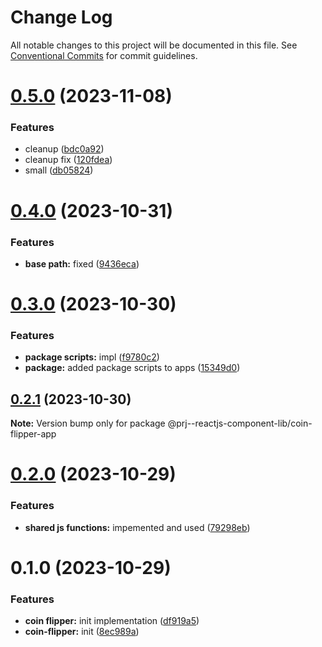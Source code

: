 # Change Log

All notable changes to this project will be documented in this file.
See [Conventional Commits](https://conventionalcommits.org) for commit guidelines.

# [0.5.0](https://github.com/paulAlexSerban/prj--reactjs-component-lib/compare/@prj--reactjs-component-lib/coin-flipper-app@0.4.0...@prj--reactjs-component-lib/coin-flipper-app@0.5.0) (2023-11-08)

### Features

-   cleanup ([bdc0a92](https://github.com/paulAlexSerban/prj--reactjs-component-lib/commit/bdc0a92044bd5b3691ec5f56c9ea2f86e3a7802e))
-   cleanup fix ([120fdea](https://github.com/paulAlexSerban/prj--reactjs-component-lib/commit/120fdeab392739c535161d5a84eea9c3fe337961))
-   small ([db05824](https://github.com/paulAlexSerban/prj--reactjs-component-lib/commit/db058246d33147457fe76222e53d778c0b9e4fff))

# [0.4.0](https://github.com/paulAlexSerban/prj--reactjs-component-lib/compare/@prj--reactjs-component-lib/coin-flipper-app@0.3.0...@prj--reactjs-component-lib/coin-flipper-app@0.4.0) (2023-10-31)

### Features

-   **base path:** fixed ([9436eca](https://github.com/paulAlexSerban/prj--reactjs-component-lib/commit/9436ecafd5addb266153737a53f95922733b9a63))

# [0.3.0](https://github.com/paulAlexSerban/prj--reactjs-component-lib/compare/@prj--reactjs-component-lib/coin-flipper-app@0.2.1...@prj--reactjs-component-lib/coin-flipper-app@0.3.0) (2023-10-30)

### Features

-   **package scripts:** impl ([f9780c2](https://github.com/paulAlexSerban/prj--reactjs-component-lib/commit/f9780c2896d185c8adf83f5af0782939e799b430))
-   **package:** added package scripts to apps ([15349d0](https://github.com/paulAlexSerban/prj--reactjs-component-lib/commit/15349d0e3d3eac4222a99a42b28d4d67b764557f))

## [0.2.1](https://github.com/paulAlexSerban/prj--reactjs-component-lib/compare/@prj--reactjs-component-lib/coin-flipper-app@0.2.0...@prj--reactjs-component-lib/coin-flipper-app@0.2.1) (2023-10-30)

**Note:** Version bump only for package @prj--reactjs-component-lib/coin-flipper-app

# [0.2.0](https://github.com/paulAlexSerban/prj--reactjs-component-lib/compare/@prj--reactjs-component-lib/coin-flipper-app@0.1.0...@prj--reactjs-component-lib/coin-flipper-app@0.2.0) (2023-10-29)

### Features

-   **shared js functions:** impemented and used ([79298eb](https://github.com/paulAlexSerban/prj--reactjs-component-lib/commit/79298ebd26e6d1bae87e9dc63e0fee17c3f0796e))

# 0.1.0 (2023-10-29)

### Features

-   **coin flipper:** init implementation ([df919a5](https://github.com/paulAlexSerban/prj--reactjs-component-lib/commit/df919a5b1d411f9c9936fbbbbeb78f6b21f4bb65))
-   **coin-flipper:** init ([8ec989a](https://github.com/paulAlexSerban/prj--reactjs-component-lib/commit/8ec989a586485d15dab15a8a2d6690d835314822))
